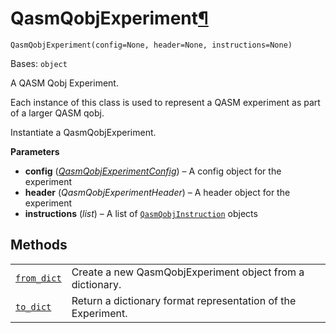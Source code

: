 # QasmQobjExperiment[¶](#qasmqobjexperiment "Permalink to this headline")

<span id="undefined" />

`QasmQobjExperiment(config=None, header=None, instructions=None)`

Bases: `object`

A QASM Qobj Experiment.

Each instance of this class is used to represent a QASM experiment as part of a larger QASM qobj.

Instantiate a QasmQobjExperiment.

**Parameters**

*   **config** ([*QasmQobjExperimentConfig*](qiskit.qobj.QasmQobjExperimentConfig#qiskit.qobj.QasmQobjExperimentConfig "qiskit.qobj.QasmQobjExperimentConfig")) – A config object for the experiment
*   **header** (*QasmQobjExperimentHeader*) – A header object for the experiment
*   **instructions** (*list*) – A list of [`QasmQobjInstruction`](qiskit.qobj.QasmQobjInstruction#qiskit.qobj.QasmQobjInstruction "qiskit.qobj.QasmQobjInstruction") objects

## Methods

|                                                                                                                                             |                                                              |
| ------------------------------------------------------------------------------------------------------------------------------------------- | ------------------------------------------------------------ |
| [`from_dict`](qiskit.qobj.QasmQobjExperiment.from_dict#qiskit.qobj.QasmQobjExperiment.from_dict "qiskit.qobj.QasmQobjExperiment.from_dict") | Create a new QasmQobjExperiment object from a dictionary.    |
| [`to_dict`](qiskit.qobj.QasmQobjExperiment.to_dict#qiskit.qobj.QasmQobjExperiment.to_dict "qiskit.qobj.QasmQobjExperiment.to_dict")         | Return a dictionary format representation of the Experiment. |
